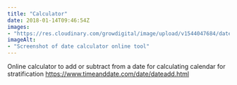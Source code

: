 ```yaml
---
title: "Calculator"
date: 2018-01-14T09:46:54Z
images: 
- "https://res.cloudinary.com/growdigital/image/upload/v1544047684/date-calculator-38783790665.png"
imageAlt: 
- "Screenshot of date calculator online tool"
---
```


Online calculator to add or subtract from a date for calculating calendar for stratification <https://www.timeanddate.com/date/dateadd.html>
